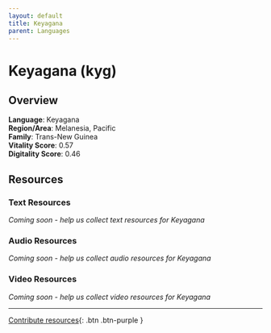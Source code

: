 ```yaml
---
layout: default
title: Keyagana
parent: Languages
---
```


# Keyagana (kyg)

## Overview

**Language**: Keyagana  
**Region/Area**: Melanesia, Pacific  
**Family**: Trans-New Guinea  
**Vitality Score**: 0.57  
**Digitality Score**: 0.46  

## Resources

### Text Resources
*Coming soon - help us collect text resources for Keyagana*

### Audio Resources
*Coming soon - help us collect audio resources for Keyagana*

### Video Resources
*Coming soon - help us collect video resources for Keyagana*

---

[Contribute resources](https://fairtrain.github.io/){: .btn .btn-purple }

